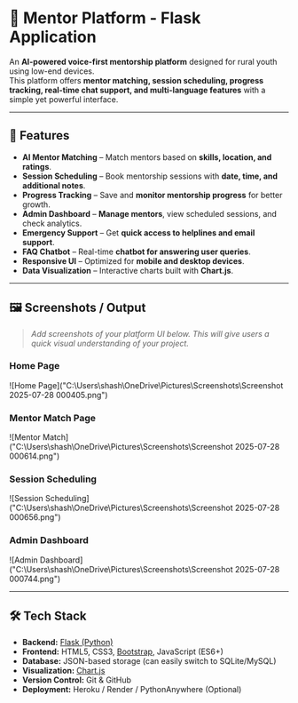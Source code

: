 # 🚀 Mentor Platform - Flask Application

An **AI-powered voice-first mentorship platform** designed for rural youth using low-end devices.  
This platform offers **mentor matching, session scheduling, progress tracking, real-time chat support, and multi-language features** with a simple yet powerful interface.

---

## 🌟 **Features**
- **AI Mentor Matching** – Match mentors based on **skills, location, and ratings**.
- **Session Scheduling** – Book mentorship sessions with **date, time, and additional notes**.
- **Progress Tracking** – Save and **monitor mentorship progress** for better growth.
- **Admin Dashboard** – **Manage mentors**, view scheduled sessions, and check analytics.
- **Emergency Support** – Get **quick access to helplines and email support**.
- **FAQ Chatbot** – Real-time **chatbot for answering user queries**.
- **Responsive UI** – Optimized for **mobile and desktop devices**.
- **Data Visualization** – Interactive charts built with **Chart.js**.

---

## 🖼 **Screenshots / Output**
> _Add screenshots of your platform UI below. This will give users a quick visual understanding of your project._

### **Home Page**
![Home Page]("C:\Users\shash\OneDrive\Pictures\Screenshots\Screenshot 2025-07-28 000405.png")

### **Mentor Match Page**
![Mentor Match]("C:\Users\shash\OneDrive\Pictures\Screenshots\Screenshot 2025-07-28 000614.png")

### **Session Scheduling**
![Session Scheduling]("C:\Users\shash\OneDrive\Pictures\Screenshots\Screenshot 2025-07-28 000656.png")

### **Admin Dashboard**
![Admin Dashboard]("C:\Users\shash\OneDrive\Pictures\Screenshots\Screenshot 2025-07-28 000744.png")


---

## 🛠 **Tech Stack**
- **Backend:** [Flask (Python)](https://flask.palletsprojects.com/)
- **Frontend:** HTML5, CSS3, [Bootstrap](https://getbootstrap.com/), JavaScript (ES6+)
- **Database:** JSON-based storage (can easily switch to SQLite/MySQL)
- **Visualization:** [Chart.js](https://www.chartjs.org/)
- **Version Control:** Git & GitHub
- **Deployment:** Heroku / Render / PythonAnywhere (Optional)


